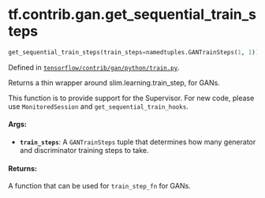 <div itemscope itemtype="http://developers.google.com/ReferenceObject">
<meta itemprop="name" content="tf.contrib.gan.get_sequential_train_steps" />
</div>

# tf.contrib.gan.get_sequential_train_steps

``` python
get_sequential_train_steps(train_steps=namedtuples.GANTrainSteps(1, 1))
```



Defined in [`tensorflow/contrib/gan/python/train.py`](https://www.tensorflow.org/code/tensorflow/contrib/gan/python/train.py).

Returns a thin wrapper around slim.learning.train_step, for GANs.

This function is to provide support for the Supervisor. For new code, please
use `MonitoredSession` and `get_sequential_train_hooks`.

#### Args:

* <b>`train_steps`</b>: A `GANTrainSteps` tuple that determines how many generator
    and discriminator training steps to take.


#### Returns:

A function that can be used for `train_step_fn` for GANs.